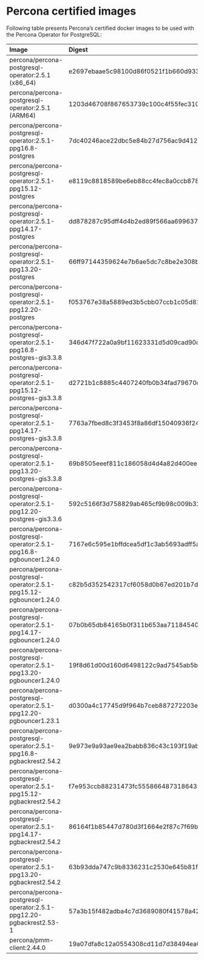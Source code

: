 # Percona certified images

Following table presents Percona’s certified docker images to be used with the
Percona Operator for PostgreSQL:

| Image                                                                | Digest                                                           |
|:---------------------------------------------------------------------|:-----------------------------------------------------------------|
| percona/percona-postgresql-operator:2.5.1 (x86_64)                   | e2697ebaae5c98100d86f0521f1b660d933d0df339ecd16f2384b141b5d2bdfa |
| percona/percona-postgresql-operator:2.5.1 (ARM64)                    | 1203d46708f867653739c100c4f55fec310ee1e58fefaa8e73fe8b2baf90eea3 |
| percona/percona-postgresql-operator:2.5.1-ppg16.8-postgres           | 7dc40246ace22dbc5e84b27d756ac9d412ad5ebba2f99889644c427801a34a18 |
| percona/percona-postgresql-operator:2.5.1-ppg15.12-postgres          | e8119c8818589be6eb88cc4fec8a0ccb8784bb4f4801ca46eb2af6ebb0a9ef1f |
| percona/percona-postgresql-operator:2.5.1-ppg14.17-postgres          | dd878287c95dff4d4b2ed89f566aa6996378f864f0bdc4b09139134f9dbc8b6c |
| percona/percona-postgresql-operator:2.5.1-ppg13.20-postgres          | 66ff97144359624e7b6ae5dc7c8be2e308bdd13f86d720128438dc39594d8360 |
| percona/percona-postgresql-operator:2.5.1-ppg12.20-postgres          | f053767e38a5889ed3b5cbb07ccb1c05d81f63faaa4b648d61373b6d57e6fe0c |
| percona/percona-postgresql-operator:2.5.1-ppg16.8-postgres-gis3.3.8  | 346d47f722a0a9bf11623331d5d09cad90d3aec586e7e1d10bc3d3cc9ef99cca |
| percona/percona-postgresql-operator:2.5.1-ppg15.12-postgres-gis3.3.8 | d2721b1c8885c4407240fb0b34fad79670d0155f680502cb744e2a38f104e694 |
| percona/percona-postgresql-operator:2.5.1-ppg14.17-postgres-gis3.3.8 | 7763a7fbed8c3f3453f8a86df15040936f2483e81b8a8975ecc142393a749c62 |
| percona/percona-postgresql-operator:2.5.1-ppg13.20-postgres-gis3.3.8 | 69b8505eeef811c186058d4d4a82d400ee81bdc5a8490f2e7ea673ab788eaa16 |
| percona/percona-postgresql-operator:2.5.1-ppg12.20-postgres-gis3.3.6 | 592c5166f3d758829ab465cf9b98c009b325cbf9cf0cfa47b7f8a88df5dd3211 |
| percona/percona-postgresql-operator:2.5.1-ppg16.8-pgbouncer1.24.0    | 7167e6c595e1bffdcea5df1c3ab5693adff5a1f647e3e5a72c3400ad2c7aa323 |
| percona/percona-postgresql-operator:2.5.1-ppg15.12-pgbouncer1.24.0   | c82b5d352542317cf6058d0b67ed201b7d714c0cc054bbb50a18fba2784e85fd |
| percona/percona-postgresql-operator:2.5.1-ppg14.17-pgbouncer1.24.0   | 07b0b65db84165b0f311b653aa7118454092c849c7466e30acc3f597ab73e109 |
| percona/percona-postgresql-operator:2.5.1-ppg13.20-pgbouncer1.24.0   | 19f8d61d00d160d6498122c9ad7545ab5b84d93e82e0780ee1eddb342c547cf1 |
| percona/percona-postgresql-operator:2.5.1-ppg12.20-pgbouncer1.23.1   | d0300a4c17745d9f964b7ceb887272203e62730df7782c2b401ee10f42e35cbe |
| percona/percona-postgresql-operator:2.5.1-ppg16.8-pgbackrest2.54.2   | 9e973e9a93ae9ea2babb836c43c193f19abc406ca8ddb7a9e3c6d61b2a16a47b |
| percona/percona-postgresql-operator:2.5.1-ppg15.12-pgbackrest2.54.2	 | f7e953ccb88231473fc5558664873186435e3e5b26b34470c634e65f19a5c772 |
| percona/percona-postgresql-operator:2.5.1-ppg14.17-pgbackrest2.54.2  | 86164f1b85447d780d3f1664e2f87c7f69bd9f76cc936d35bb673dbf9ecc8efd |
| percona/percona-postgresql-operator:2.5.1-ppg13.20-pgbackrest2.54.2  | 63b93dda747c9b8336231c2530e645b81f30db07de29bb21c34b7994601063c0 |
| percona/percona-postgresql-operator:2.5.1-ppg12.20-pgbackrest2.53-1  | 57a3b15f482adba4c7d3689080f41578a42cede1939bbe0817de957f9049c93e |
| percona/pmm-client:2.44.0                                            | 19a07dfa8c12a0554308cd11d7d38494ea02a14cfac6c051ce8ff254b7d0a4a7 |
